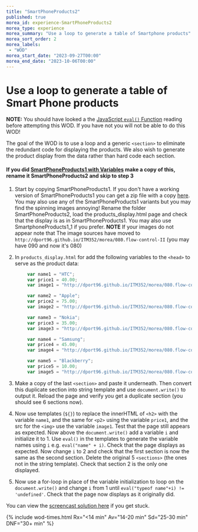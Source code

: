 ```yaml
--- 
title: "SmartPhoneProducts2" 
published: true 
morea_id: experience-SmartPhoneProducts2
morea_type: experience 
morea_summary: "Use a loop to generate a table of Smartphone products"
morea_sort_order: 2 
morea_labels:
 - "WOD"
morea_start_date: "2023-09-27T00:00"
morea_end_date: "2023-10-06T00:00"
---
```


# Use a loop to generate a table of Smart Phone products

**NOTE:** You should have looked a the [JavaScript `eval()` Function](https://www.w3schools.com/jsref/jsref_eval.asp) reading before attempting this WOD. If you have not you will not be able to do this WOD!

The goal of the WOD is to use a loop and a generic `<section>` to eliminate the redundant code for displaying the products. We also wish to generate the product display from the data rather than hard code each section.

#### If you did [SmartPhoneProducts1 with Variables](../050.variables_data_types/experience-SmartPhoneProducts1_variables.html) make a copy of this, rename it SmartPhoneProducts2 and skip to step 3

1. Start by copying SmartPhoneProducts1. If you don't have a working version of SmartPhoneProducts1 you can get a zip file with a copy [here](../040.dynamic-web-pages/SmartPhoneProducts1.zip). You may also use any of the SmartPhoneProducts1 variants but you may find the spinning images annoying! Rename the folder SmartPhoneProducts2, load the products_display.html page and check that the  display is as in SmartPhoneProducts1. You may also use SmartphoneProducts1_1 if you prefer. **NOTE** If your images do not appear note that The image sources have moved to `http://dport96.github.io/ITM352/morea/080.flow-control-II` (you may have 090 and now it's 080)

2. In `products_display.html` for add the following variables to the `<head>` to serve as the product data:
```Javascript
        var name1 = "HTC";
        var price1 = 40.00;
        var image1 = "http://dport96.github.io/ITM352/morea/080.flow-control-II/HTC.jpg";

        var name2 = "Apple";
        var price2 = 75.00;
        var image2 = "http://dport96.github.io/ITM352/morea/080.flow-control-II/iphone-3gs.jpg";

        var name3 = "Nokia";
        var price3 = 35.00;
        var image3 = "http://dport96.github.io/ITM352/morea/080.flow-control-II/Nokia.jpg";

        var name4 = "Samsung";
        var price4 = 45.00;
        var image4 = "http://dport96.github.io/ITM352/morea/080.flow-control-II/Samsung.jpg";

        var name5 = "Blackberry";
        var price5 = 10.00;
        var image5 = "http://dport96.github.io/ITM352/morea/080.flow-control-II/Blackberry.jpg";
```

3. Make a copy of the last `<section>` and paste it underneath. Then convert this duplicate section into string template and use `document.write()` to output it. Reload the page and verify you get a duplicate section (you should see 6 sections now).

4. Now use templates (`${}`) to replace the innerHTML of `<h2>` with the variable `name1`, and the same for `<p2>` using the variable `price1`, and the src for the `<img>` use the variable `image1`. Test that the page still appears as expected. Now above the `document.write()` add a variable `i` and initialize it to 1. Use `eval()` in the templates to generate the variable names using `i` e.g.   `eval("name" + i)`. Check that the page displays as expected. Now change `i` to 2 and check that the first section is now the same as the second section. Delete the original 5 `<sections>` (the ones not in the string template). Check that section 2 is the only one displayed. 

5. Now use a for-loop in place of the variable initialization to loop on the `document.write()` and change `i` from 1 until `eval("typeof name"+i) != 'undefined'`. Check that the page now displays as it originally did.  

You can view the [screencast solution here](https://youtu.be/Ob7nYOB5eZQ) if you get stuck.  

{% include wod-times.html Rx="<14 min" Av="14-20 min" Sd="25-30 min" DNF="30+ min" %}


